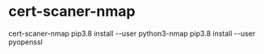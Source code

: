 # cert-scaner-nmap
cert-scaner-nmap
pip3.8 install --user python3-nmap
pip3.8 install --user pyopenssl
